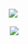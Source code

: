 <p>
<div align="center">
  <img src="https://cdn.discordapp.com/attachments/803801554888687626/1085766256034062437/cac74d3c6d0f8a01e11728a6d2557991.gif">
</div>
</p>

<div align="center">
  <p>&nbsp;<img align="center" src="https://readmestats.999857.xyz/api?username=UwUtisum&show_icons=true&locale=en&theme=tokyonight"/></p> 
</div>
